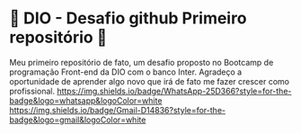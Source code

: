# 🌠  DIO - Desafio github Primeiro repositório  🌠

Meu primeiro repositório de fato, um desafio proposto no Bootcamp de programação Front-end da DIO com o banco Inter. Agradeço a oportunidade de aprender algo novo que irá de fato me fazer crescer como profissional.
https://img.shields.io/badge/WhatsApp-25D366?style=for-the-badge&logo=whatsapp&logoColor=white https://img.shields.io/badge/Gmail-D14836?style=for-the-badge&logo=gmail&logoColor=white
